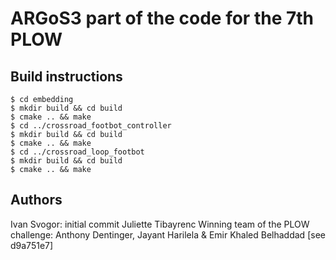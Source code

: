 # ARGoS3 part of the code for the 7th PLOW
## Build instructions
```
$ cd embedding
$ mkdir build && cd build
$ cmake .. && make
$ cd ../crossroad_footbot_controller
$ mkdir build && cd build
$ cmake .. && make
$ cd ../crossroad_loop_footbot
$ mkdir build && cd build
$ cmake .. && make
```
## Authors
Ivan Svogor: initial commit
Juliette Tibayrenc
Winning team of the PLOW challenge: Anthony Dentinger, Jayant Harilela & Emir Khaled Belhaddad [see d9a751e7]
